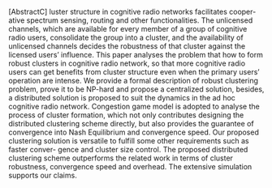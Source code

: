 [AbstractC] luster structure in cognitive radio networks facilitates cooper- ative spectrum sensing, routing and other functionalities. The unlicensed channels, which are available for every member of a group of cognitive radio users, consolidate the group into a cluster, and the availability of unlicensed channels decides the robustness of that cluster against the licensed users’ influence. This paper analyses the problem that how to form robust clusters in cognitive radio network, so that more cognitive radio users can get benefits from cluster structure even when the primary users’ operation are intense. We provide a formal description of robust clustering problem, prove it to be NP-hard and propose a centralized solution, besides, a distributed solution is proposed to suit the dynamics in the ad hoc cognitive radio network. Congestion game model is adopted to analyse the process of cluster formation, which not only contributes designing the distributed clustering scheme directly, but also provides the guarantee of convergence into Nash Equilibrium and convergence speed. Our proposed clustering solution is versatile to fulfill some other requirements such as faster conver- gence and cluster size control. The proposed distributed clustering scheme outperforms the related work in terms of cluster robustness, convergence speed and overhead. The extensive simulation supports our claims.
